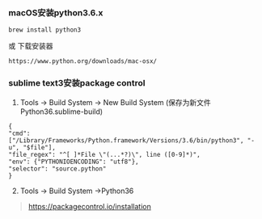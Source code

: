 ### macOS安装python3.6.x
```
brew install python3
```
或 下载安装器
```
https://www.python.org/downloads/mac-osx/
```

### sublime text3安装package control
1. Tools -> Build System -> New Build System (保存为新文件Python36.sublime-build)
```
{
"cmd": ["/Library/Frameworks/Python.framework/Versions/3.6/bin/python3", "-u", "$file"],
"file_regex": "^[ ]*File \"(...*?)\", line ([0-9]*)",
"env": {"PYTHONIOENCODING": "utf8"}, 
"selector": "source.python"
}
```

2. Tools -> Build System ->Python36
> https://packagecontrol.io/installation